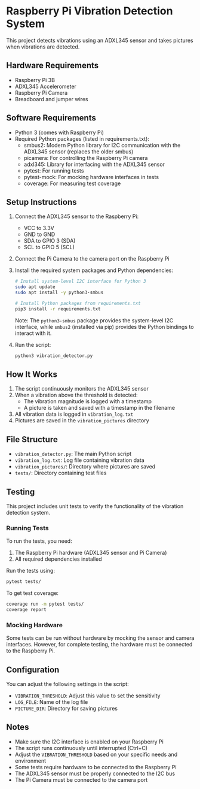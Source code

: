 # Raspberry Pi Vibration Detection System

This project detects vibrations using an ADXL345 sensor and takes pictures when vibrations are detected.

## Hardware Requirements

- Raspberry Pi 3B
- ADXL345 Accelerometer
- Raspberry Pi Camera
- Breadboard and jumper wires

## Software Requirements

- Python 3 (comes with Raspberry Pi)
- Required Python packages (listed in requirements.txt):
  - smbus2: Modern Python library for I2C communication with the ADXL345 sensor (replaces the older smbus)
  - picamera: For controlling the Raspberry Pi camera
  - adxl345: Library for interfacing with the ADXL345 sensor
  - pytest: For running tests
  - pytest-mock: For mocking hardware interfaces in tests
  - coverage: For measuring test coverage

## Setup Instructions

1. Connect the ADXL345 sensor to the Raspberry Pi:
   - VCC to 3.3V
   - GND to GND
   - SDA to GPIO 3 (SDA)
   - SCL to GPIO 5 (SCL)

2. Connect the Pi Camera to the camera port on the Raspberry Pi

3. Install the required system packages and Python dependencies:
   ```bash
   # Install system-level I2C interface for Python 3
   sudo apt update
   sudo apt install -y python3-smbus
   
   # Install Python packages from requirements.txt
   pip3 install -r requirements.txt
   ```
   
   Note: The `python3-smbus` package provides the system-level I2C interface, while `smbus2` (installed via pip) provides the Python bindings to interact with it.

4. Run the script:
   ```bash
   python3 vibration_detector.py
   ```

## How It Works

1. The script continuously monitors the ADXL345 sensor
2. When a vibration above the threshold is detected:
   - The vibration magnitude is logged with a timestamp
   - A picture is taken and saved with a timestamp in the filename
3. All vibration data is logged in `vibration_log.txt`
4. Pictures are saved in the `vibration_pictures` directory

## File Structure

- `vibration_detector.py`: The main Python script
- `vibration_log.txt`: Log file containing vibration data
- `vibration_pictures/`: Directory where pictures are saved
- `tests/`: Directory containing test files

## Testing

This project includes unit tests to verify the functionality of the vibration detection system.

### Running Tests

To run the tests, you need:
1. The Raspberry Pi hardware (ADXL345 sensor and Pi Camera)
2. All required dependencies installed

Run the tests using:
```bash
pytest tests/
```

To get test coverage:
```bash
coverage run -m pytest tests/
coverage report
```

### Mocking Hardware

Some tests can be run without hardware by mocking the sensor and camera interfaces. However, for complete testing, the hardware must be connected to the Raspberry Pi.

## Configuration

You can adjust the following settings in the script:
- `VIBRATION_THRESHOLD`: Adjust this value to set the sensitivity
- `LOG_FILE`: Name of the log file
- `PICTURE_DIR`: Directory for saving pictures

## Notes

- Make sure the I2C interface is enabled on your Raspberry Pi
- The script runs continuously until interrupted (Ctrl+C)
- Adjust the `VIBRATION_THRESHOLD` based on your specific needs and environment
- Some tests require hardware to be connected to the Raspberry Pi
- The ADXL345 sensor must be properly connected to the I2C bus
- The Pi Camera must be connected to the camera port
